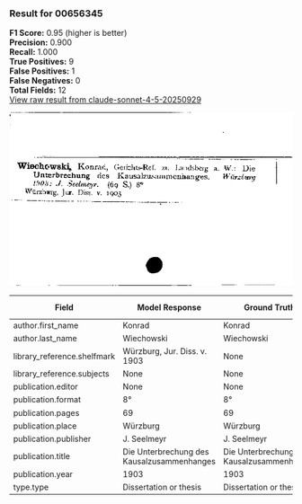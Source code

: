 ### Result for 00656345
**F1 Score:** 0.95 (higher is better)<br>**Precision:** 0.900<br>**Recall:** 1.000<br>**True Positives:** 9<br>**False Positives:** 1<br>**False Negatives:** 0<br>**Total Fields:** 12<br>[View raw result from claude-sonnet-4-5-20250929](https://github.com/RISE-UNIBAS/humanities_data_benchmark/blob/main/results/2025-09-30/T0230/request_T0230_00656345.json)

<img src="https://github.com/RISE-UNIBAS/humanities_data_benchmark/blob/main/benchmarks/zettelkatalog/images/00656345.jpg?raw=true" alt="00656345" width="600px">

| Field | Model Response | Ground Truth | Fuzzy Score | Match |
|-------|----------------|--------------|-------------|-------|
| author.first_name | Konrad | Konrad | 1.000 | ✅ |
| author.last_name | Wiechowski | Wiechowski | 1.000 | ✅ |
| library_reference.shelfmark | Würzburg, Jur. Diss. v. 1903 | None | 0.000 | ❌ |
| library_reference.subjects | None | None | 1.000 | ✅ |
| publication.editor | None | None | 1.000 | ✅ |
| publication.format | 8° | 8° | 1.000 | ✅ |
| publication.pages | 69 | 69 | 1.000 | ✅ |
| publication.place | Würzburg | Würzburg | 1.000 | ✅ |
| publication.publisher | J. Seelmeyr | J. Seelmeyr | 1.000 | ✅ |
| publication.title | Die Unterbrechung des Kausalzusammenhanges | Die Unterbrechung des Kausalzusammenhanges | 1.000 | ✅ |
| publication.year | 1903 | 1903 | 1.000 | ✅ |
| type.type | Dissertation or thesis | Dissertation or thesis | 1.000 | ✅ |
